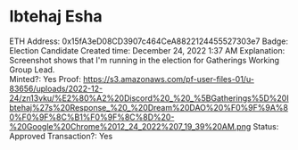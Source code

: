 # Ibtehaj Esha

ETH Address: 0x15fA3eD08CD3907c464CeA8822124455527303e7
Badge: Election Candidate
Created time: December 24, 2022 1:37 AM
Explanation: Screenshot shows that I'm running in the election for Gatherings Working Group Lead.  
Minted?: Yes
Proof: https://s3.amazonaws.com/pf-user-files-01/u-83656/uploads/2022-12-24/zn13vku/%E2%80%A2%20Discord%20_%20_%5BGatherings%5D%20Ibtehaj%27s%20Response_%20_%20Dream%20DAO%20%F0%9F%9A%80%F0%9F%8C%B1%F0%9F%8C%8D%20-%20Google%20Chrome%2012_24_2022%207_19_39%20AM.png
Status: Approved
Transaction?: Yes
